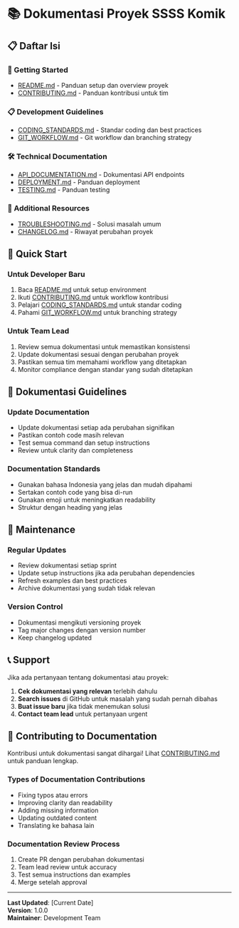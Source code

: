 # 📚 Dokumentasi Proyek SSSS Komik

## 📋 Daftar Isi

### 🚀 Getting Started
- [README.md](./README.md) - Panduan setup dan overview proyek
- [CONTRIBUTING.md](./CONTRIBUTING.md) - Panduan kontribusi untuk tim

### 📋 Development Guidelines
- [CODING_STANDARDS.md](./docs/CODING_STANDARDS.md) - Standar coding dan best practices
- [GIT_WORKFLOW.md](./docs/GIT_WORKFLOW.md) - Git workflow dan branching strategy

### 🛠️ Technical Documentation
- [API_DOCUMENTATION.md](./docs/API_DOCUMENTATION.md) - Dokumentasi API endpoints
- [DEPLOYMENT.md](./docs/DEPLOYMENT.md) - Panduan deployment
- [TESTING.md](./docs/TESTING.md) - Panduan testing

### 📖 Additional Resources
- [TROUBLESHOOTING.md](./docs/TROUBLESHOOTING.md) - Solusi masalah umum
- [CHANGELOG.md](./CHANGELOG.md) - Riwayat perubahan proyek

## 🎯 Quick Start

### Untuk Developer Baru
1. Baca [README.md](./README.md) untuk setup environment
2. Ikuti [CONTRIBUTING.md](./CONTRIBUTING.md) untuk workflow kontribusi
3. Pelajari [CODING_STANDARDS.md](./docs/CODING_STANDARDS.md) untuk standar coding
4. Pahami [GIT_WORKFLOW.md](./docs/GIT_WORKFLOW.md) untuk branching strategy

### Untuk Team Lead
1. Review semua dokumentasi untuk memastikan konsistensi
2. Update dokumentasi sesuai dengan perubahan proyek
3. Pastikan semua tim memahami workflow yang ditetapkan
4. Monitor compliance dengan standar yang sudah ditetapkan

## 📝 Dokumentasi Guidelines

### Update Documentation
- Update dokumentasi setiap ada perubahan signifikan
- Pastikan contoh code masih relevan
- Test semua command dan setup instructions
- Review untuk clarity dan completeness

### Documentation Standards
- Gunakan bahasa Indonesia yang jelas dan mudah dipahami
- Sertakan contoh code yang bisa di-run
- Gunakan emoji untuk meningkatkan readability
- Struktur dengan heading yang jelas

## 🔄 Maintenance

### Regular Updates
- Review dokumentasi setiap sprint
- Update setup instructions jika ada perubahan dependencies
- Refresh examples dan best practices
- Archive dokumentasi yang sudah tidak relevan

### Version Control
- Dokumentasi mengikuti versioning proyek
- Tag major changes dengan version number
- Keep changelog updated

## 📞 Support

Jika ada pertanyaan tentang dokumentasi atau proyek:

1. **Cek dokumentasi yang relevan** terlebih dahulu
2. **Search issues** di GitHub untuk masalah yang sudah pernah dibahas
3. **Buat issue baru** jika tidak menemukan solusi
4. **Contact team lead** untuk pertanyaan urgent

## 🎉 Contributing to Documentation

Kontribusi untuk dokumentasi sangat dihargai! Lihat [CONTRIBUTING.md](./CONTRIBUTING.md) untuk panduan lengkap.

### Types of Documentation Contributions
- Fixing typos atau errors
- Improving clarity dan readability
- Adding missing information
- Updating outdated content
- Translating ke bahasa lain

### Documentation Review Process
1. Create PR dengan perubahan dokumentasi
2. Team lead review untuk accuracy
3. Test semua instructions dan examples
4. Merge setelah approval

---

**Last Updated**: [Current Date]  
**Version**: 1.0.0  
**Maintainer**: Development Team
